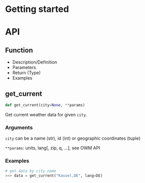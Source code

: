 # Getting started
# API
## Function
* Description/Definition
* Parameters
* Return (Type)
* Examples

## get_current
~~~Python
def get_current(city=None, **params)
~~~
Get current weather data for given ``city``.
### Arguments
``city`` can be a name (str), id (int) or geographic coordinates (tuple)

``**params``: units, lang[, zip, q, ...], see OWM API

### Examples
~~~Python
# get data by city name
>>> data = get_current("Kassel,DE", lang=DE)
~~~
